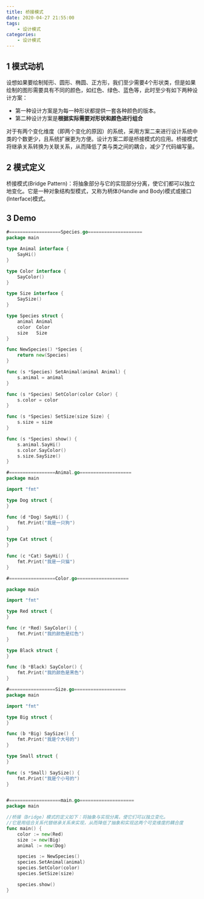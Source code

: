 ```yaml
---
title: 桥接模式
date: 2020-04-27 21:55:00
tags:
    - 设计模式
categories:
    - 设计模式
---
```


## 1 模式动机

设想如果要绘制矩形、圆形、椭圆、正方形，我们至少需要4个形状类，但是如果绘制的图形需要具有不同的颜色，如红色、绿色、蓝色等，此时至少有如下两种设计方案：

- 第一种设计方案是为每一种形状都提供一套各种颜色的版本。
- 第二种设计方案是**根据实际需要对形状和颜色进行组合**

对于有两个变化维度（即两个变化的原因）的系统，采用方案二来进行设计系统中类的个数更少，且系统扩展更为方便。设计方案二即是桥接模式的应用。桥接模式将继承关系转换为关联关系，从而降低了类与类之间的耦合，减少了代码编写量。


## 2 模式定义

桥接模式(Bridge Pattern)：将抽象部分与它的实现部分分离，使它们都可以独立地变化。它是一种对象结构型模式，又称为柄体(Handle and Body)模式或接口(Interface)模式。



## 3 Demo

```go
#===================Species.go====================
package main

type Animal interface {
	SayHi()
}

type Color interface {
	SayColor()
}

type Size interface {
	SaySize()
}

type Species struct {
	animal Animal
	color  Color
	size   Size
}

func NewSpecies() *Species {
	return new(Species)
}

func (s *Species) SetAnimal(animal Animal) {
	s.animal = animal
}

func (s *Species) SetColor(color Color) {
	s.color = color
}

func (s *Species) SetSize(size Size) {
	s.size = size
}

func (s *Species) show() {
	s.animal.SayHi()
	s.color.SayColor()
	s.size.SaySize()
}

#=================Animal.go===================
package main

import "fmt"

type Dog struct {
}

func (d *Dog) SayHi() {
	fmt.Print("我是一只狗")
}

type Cat struct {
}

func (c *Cat) SayHi() {
	fmt.Print("我是一只猫")
}

#=================Color.go===================

package main

import "fmt"

type Red struct {
}

func (r *Red) SayColor() {
	fmt.Print("我的颜色是红色")
}

type Black struct {
}

func (b *Black) SayColor() {
	fmt.Print("我的颜色是黑色")
}

#=================Size.go===================
package main

import "fmt"

type Big struct {
}

func (b *Big) SaySize() {
	fmt.Print("我是个大号的")
}

type Small struct {
}

func (s *Small) SaySize() {
	fmt.Print("我是个小号的")
}


#===================main.go====================
package main

//桥接（Bridge）模式的定义如下：将抽象与实现分离，使它们可以独立变化。
//它是用组合关系代替继承关系来实现，从而降低了抽象和实现这两个可变维度的耦合度
func main() {
	color := new(Red)
	size := new(Big)
	animal := new(Dog)

	species := NewSpecies()
	species.SetAnimal(animal)
	species.SetColor(color)
	species.SetSize(size)

	species.show()
}



```